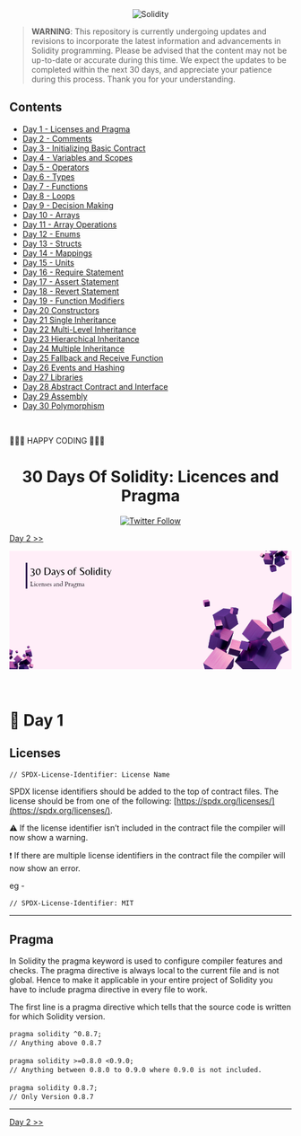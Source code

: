 <div align="center">

<img src="https://img.shields.io/static/v1?label=solidity&message=v0.8.7&color=2ea44f&logo=solidity" alt="Solidity">

</div>

> **WARNING**: This repository is currently undergoing updates and revisions to incorporate the latest information and advancements in Solidity programming. Please be advised that the content may not be up-to-date or accurate during this time. We expect the updates to be completed within the next 30 days, and appreciate your patience during this process. Thank you for your understanding.

## Contents

- [Day 1 - Licenses and Pragma](./Day%2001%20-%20Licenses%20and%20Pragma/readme.md)
- [Day 2 - Comments](./Day%2002%20-%20Comments/readme.md)
- [Day 3 - Initializing Basic Contract](./Day%2003%20-%20Initializing%20Basic%20Contract/readme.md)
- [Day 4 - Variables and Scopes](./Day%2004%20-%20Variables%20and%20Scopes/readme.md)
- [Day 5 - Operators](./Day%2005%20-%20Operators/readme.md)
- [Day 6 - Types](./Day%2006%20-%20Types/readme.md)
- [Day 7 - Functions](./Day%2007%20-%20Functions/readme.md)
- [Day 8 - Loops](./Day%2008%20-%20Loops/readme.md)
- [Day 9 - Decision Making](./Day%2009%20-%20Decision%20Making/readme.md)
- [Day 10 - Arrays](./Day%2010%20-%20Arrays/readme.md)
- [Day 11 - Array Operations](./Day%2011%20-%20Array%20Operations/readme.md)
- [Day 12 - Enums](./Day%2012%20-%20Enums/readme.md)
- [Day 13 - Structs](./Day%2013%20-%20Structs/readme.md)
- [Day 14 - Mappings](./Day%2014%20-%20Mappings/readme.md)
- [Day 15 - Units](./Day%2015%20-%20Units/readme.md)
- [Day 16 - Require Statement](./Day%2016%20-%20Require%20Statement/readme.md)
- [Day 17 - Assert Statement](./Day%2017%20-%20Assert%20Statement/readme.md)
- [Day 18 - Revert Statement](./Day%2018%20-%20Revert%20Statement/readme.md)
- [Day 19 - Function Modifiers](./Day%2019%20-%20Function%20Modifiers/readme.md)
- [Day 20 Constructors](./Day%2020%20-%20Constructors/readme.md)
- [Day 21 Single Inheritance](./Day%2021%20-%20Single%20Inheritance/readme.md)
- [Day 22 Multi-Level Inheritance](./Day%2022%20-%20Multi-level%20Inheritance/readme.md)
- [Day 23 Hierarchical Inheritance](./Day%2023%20-%20Hierarchical%20Inheritance/readme.md)
- [Day 24 Multiple Inheritance](./Day%2024%20-%20Multiple%20Inheritance/readme.md)
- [Day 25 Fallback and Receive Function](./Day%2025%20-%20Fallback%20and%20Receive%20Function/readme.md)
- [Day 26 Events and Hashing](./Day%2026%20-%20Events%20and%20Hashing/readme.md)
- [Day 27 Libraries](./Day%2027%20-%20Libraries/readme.md)
- [Day 28 Abstract Contract and Interface](./Day%2028%20-%20Abstract%20Contract%20and%20Interface/readme.md)
- [Day 29 Assembly](./Day%2029%20-%20Assembly/readme.md)
- [Day 30 Polymorphism](./Day%2030%20-%20Polymorphism/readme.md)

<br>

🧡🧡🧡 HAPPY CODING 🧡🧡🧡

<div align="center">
  <h1> 30 Days Of Solidity: Licences and Pragma</h1>
  </a>
  <a class="header-badge" target="_blank" href="https://twitter.com/Envoy_1084">
  <img alt="Twitter Follow" src="https://img.shields.io/twitter/follow/Envoy_1084?style=social">
  </a>


</div>

[Day 2 >>](./Day%2002%20-%20Comments/readme.md)

![Day 1](./Day%2001%20-%20Licenses%20and%20Pragma/cover.png)

<br>

# 📔 Day 1

## Licenses

```solidity
// SPDX-License-Identifier: License Name
```

SPDX license identifiers should be added to the top of contract files.
The license should be from one of the following: [https://spdx.org/licenses/](https://spdx.org/licenses/).

⚠️ If the license identifier isn’t included in the contract file the compiler will now show a warning.

❗ If there are multiple license identifiers in the contract file the compiler will now show an error.

eg -

```solidity
// SPDX-License-Identifier: MIT
```

---

## Pragma

In Solidity the pragma keyword is used to configure compiler features and checks. The pragma directive is always local to the current file and is not global. Hence to make it applicable in your entire project of Solidity you have to include pragma directive in every file to work.

The first line is a pragma directive which tells that the source code is written for which Solidity version.

```solidity
pragma solidity ^0.8.7;
// Anything above 0.8.7

pragma solidity >=0.8.0 <0.9.0;
// Anything between 0.8.0 to 0.9.0 where 0.9.0 is not included.

pragma solidity 0.8.7;
// Only Version 0.8.7
```

---

[Day 2 >>](./Day%2002%20-%20Comments/readme.md)
